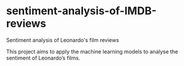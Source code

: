 # sentiment-analysis-of-IMDB-reviews
Sentiment analysis of Leonardo's film reviews

This project aims to apply the machine learning models to analyse the sentiment of Leonardo’s films.
